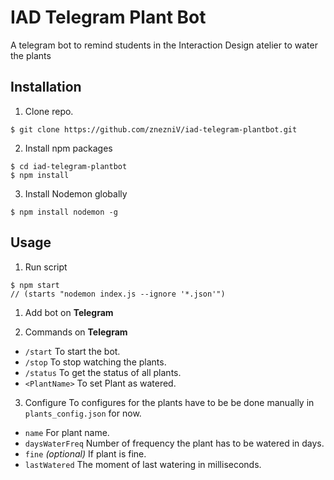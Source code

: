 # IAD Telegram Plant Bot
A telegram bot to remind students in the Interaction Design atelier to water the plants 

## Installation
1. Clone repo.
```clone
$ git clone https://github.com/znezniV/iad-telegram-plantbot.git
```

2. Install npm packages
```npm
$ cd iad-telegram-plantbot
$ npm install
```

3. Install Nodemon globally
```nodemon
$ npm install nodemon -g
```

## Usage
1. Run script
```npm command
$ npm start
// (starts "nodemon index.js --ignore '*.json'")
```

1. Add bot on **Telegram**

2. Commands on **Telegram**
- `/start` To start the bot.
- `/stop` To stop watching the plants.
- `/status` To get the status of all plants.
- `<PlantName>` To set Plant as watered.

3. Configure
To configures for the plants have to be be done manually in `plants_config.json` for now.
- `name` For plant name.
- `daysWaterFreq` Number of frequency the plant has to be watered in days.
- `fine` _(optional)_ If plant is fine.
- `lastWatered` The moment of last watering in milliseconds.